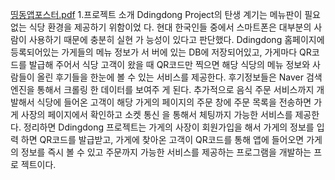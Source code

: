 [띵동앱포스터.pdf](https://github.com/201502038/Bottom_up_Project/files/3537019/_.X.pdf)
1.프로젝트 소개
Ddingdong Project의 탄생 계기는 메뉴판이 필요 없는 식당 환경을 제공하기 위함이었 다. 현대 한국인들 중에서 스마트폰은 대부분의 사람이 사용하기 때문에 충분히 실현 가 능성이 있다고 판단했다. Ddingdong 홈페이지에 등록되어있는 가게들의 메뉴 정보가 서 버에 있는 DB에 저장되어있고, 가게마다 QR코드를 발급해 주어서 식당 고객이 왔을 때 QR코드만 찍으면 해당 식당의 메뉴 정보와 사람들이 올린 후기들을 한눈에 볼 수 있는 서비스를 제공한다. 후기정보들은 Naver 검색엔진을 통해서 크롤링 한 데이터를 보여주 게 된다. 추가적으로 음식 주문 서비스까지 개발해서 식당에 들어온 고객이 해당 가게의 페이지의 주문 창에 주문 목록을 전송하면 가게 사장의 페이지에서 확인하고 소켓 통신 을 통해서 체팅까지 가능한 서비스를 제공한다.
정리하면 Ddingdong 프로젝트는 가게의 사장이 회원가입을 해서 가게의 정보를 입력 하면 QR코드를 발급받고, 가게에 찾아온 고객이 QR코드를 통해 앱에 들어오면 가게의 정보를 즉시 볼 수 있고 주문까지 가능한 서비스를 제공하는 프로그램을 개발하는 프로 젝트이다.
